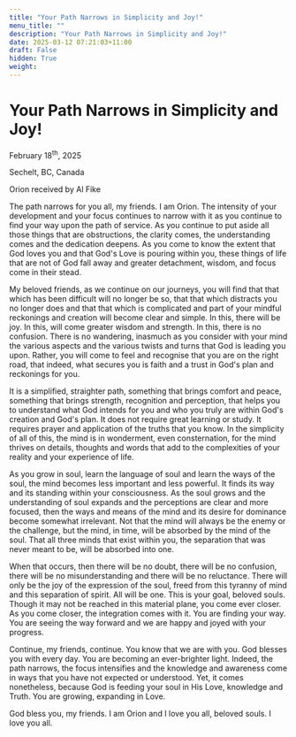 ```yaml
---
title: "Your Path Narrows in Simplicity and Joy!"
menu_title: ""
description: "Your Path Narrows in Simplicity and Joy!"
date: 2025-03-12 07:21:03+11:00
draft: False
hidden: True
weight:
---
```

# Your Path Narrows in Simplicity and Joy!

February 18<sup>th</sup>, 2025

Sechelt, BC, Canada

Orion received by Al Fike

The path narrows for you all, my friends. I am Orion. The intensity of your development and your focus continues to narrow with it as you continue to find your way upon the path of service. As you continue to put aside all those things that are obstructions, the clarity comes, the understanding comes and the dedication deepens. As you come to know the extent that God loves you and that God's Love is pouring within you, these things of life that are not of God fall away and greater detachment, wisdom, and focus come in their stead.

My beloved friends, as we continue on our journeys, you will find that that which has been difficult will no longer be so, that that which distracts you no longer does and that that which is complicated and part of your mindful reckonings and creation will become clear and simple. In this, there will be joy. In this, will come greater wisdom and strength. In this, there is no confusion. There is no wandering, inasmuch as you consider with your mind the various aspects and the various twists and turns that God is leading you upon. Rather, you will come to feel and recognise that you are on the right road, that indeed, what secures you is faith and a trust in God's plan and reckonings for you.

It is a simplified, straighter path, something that brings comfort and peace, something that brings strength, recognition and perception, that helps you to understand what God intends for you and who you truly are within God's creation and God's plan. It does not require great learning or study. It requires prayer and application of the truths that you know. In the simplicity of all of this, the mind is in wonderment, even consternation, for the mind thrives on details, thoughts and words that add to the complexities of your reality and your experience of life.

As you grow in soul, learn the language of soul and learn the ways of the soul, the mind becomes less important and less powerful. It finds its way and its standing within your consciousness. As the soul grows and the understanding of soul expands and the perceptions are clear and more focused, then the ways and means of the mind and its desire for dominance become somewhat irrelevant. Not that the mind will always be the enemy or the challenge, but the mind, in time, will be absorbed by the mind of the soul. That all three minds that exist within you, the separation that was never meant to be, will be absorbed into one.

When that occurs, then there will be no doubt, there will be no confusion, there will be no misunderstanding and there will be no reluctance. There will only be the joy of the expression of the soul, freed from this tyranny of mind and this separation of spirit. All will be one. This is your goal, beloved souls. Though it may not be reached in this material plane, you come ever closer. As you come closer, the integration comes with it. You are finding your way. You are seeing the way forward and we are happy and joyed with your progress.

Continue, my friends, continue. You know that we are with you. God blesses you with every day. You are becoming an ever-brighter light. Indeed, the path narrows, the focus intensifies and the knowledge and awareness come in ways that you have not expected or understood. Yet, it comes nonetheless, because God is feeding your soul in His Love, knowledge and Truth. You are growing, expanding in Love.

God bless you, my friends. I am Orion and I love you all, beloved souls. I love you all.
